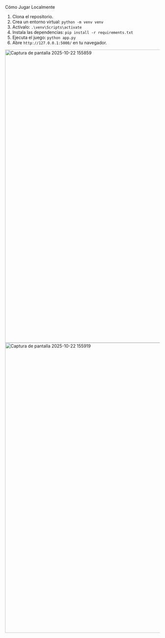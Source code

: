 Cómo Jugar Localmente

1.  Clona el repositorio.
2.  Crea un entorno virtual: `python -m venv venv`
3.  Actívalo: `.\venv\Scripts\activate`
4.  Instala las dependencias: `pip install -r requirements.txt`
5.  Ejecuta el juego: `python app.py`
6.  Abre `http://127.0.0.1:5000/` en tu navegador.


<img width="1164" height="955" alt="Captura de pantalla 2025-10-22 155859" src="https://github.com/user-attachments/assets/785d678a-590b-4d40-bc1d-cc30f2e23532" />
<img width="1123" height="945" alt="Captura de pantalla 2025-10-22 155919" src="https://github.com/user-attachments/assets/c60317f9-30d6-4a9f-bdc4-b5734a45adbd" />
